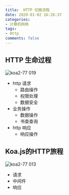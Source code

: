 ```yaml
---
title:  HTTP 切面流程
date: 2020-01-02 16:26:37
categories:
- 计算机网络
tags:
- Http
comments: false
---
```




## HTTP 生命过程

![koa2-77 019](https://user-images.githubusercontent.com/8216630/42408395-9efe19ca-81fe-11e8-9a6e-3dc5b1896dca.jpeg)

- http 请求
  - 路由操作
  - 权限处理
  - 数据安全
- 业务操作
  - 数据操作
  - 书查查询
- http 响应
  - 响应操作



## Koa.js的HTTP旅程

![koa2-77 013](https://user-images.githubusercontent.com/8216630/42408401-ada72fca-81fe-11e8-9f05-c5a93bb15670.jpeg)

- 请求
- 中间件
- 响应